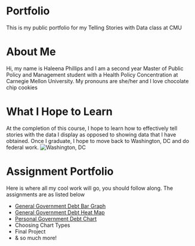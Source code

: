 # Portfolio
This is my public portfolio for my Telling Stories with Data class at CMU

# About Me
Hi, my name is Haleena Phillips and I am a second year Master of Public Policy and Management student with a Health Policy Concentration at Carnegie Mellon University. My pronouns are she/her and I love chocolate chip cookies

# What I Hope to Learn
At the completion of this course, I hope to learn how to effectively tell stories with the data I display as opposed to showing data that I have obtained. Once I graduate, I hope to move back to Washington, DC and do federal work. 
![Washington, DC](https://www.rd.com/wp-content/uploads/2020/07/GettyImages-975466384-e1595621246508.jpg)

# Assignment Portfolio
Here is where all my cool work will go, you should follow along. The assignments are as listed below
* [General Government Debt Bar Graph](https://haleena426.github.io/Phillips-Haleena-Portfolio/Govdebtgraph.html)
* [General Government Debt Heat Map](https://haleena426.github.io/Phillips-Haleena-Portfolio/Govdebtratio.html)
* [Personal Government Debt Chart](https://haleena426.github.io/Phillips-Haleena-Portfolio/Govdebtrat.html)
* Choosing Chart Types 
* Final Project
* & so much more!
